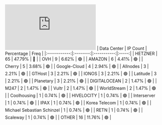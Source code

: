 ![Diagramm](https://github.com/111STAVR111/props/blob/main/Celestia/Mainnet/Decentralization/1/README.md)
| Data Center | IP Count | Percentage | Freq |
|:------------:|:--------:|:-----------:|:-----:|
| HETZNER | 65 | 47.79% | 🔴 |
| OVH | 9 | 6.62% | 🟢 |
| AMAZON | 6 | 4.41% | 🟢 |
| Cherry | 5 | 3.68% | 🟢 |
| Google-Cloud | 4 | 2.94% | 🟢 |
| Allnodes | 3 | 2.21% | 🟢 |
| GTHost | 3 | 2.21% | 🟢 |
| IONOS | 3 | 2.21% | 🟢 |
| Latitude | 3 | 2.21% | 🟢 |
| Planetary | 3 | 2.21% | 🟢 |
| DIGITALOCEAN | 2 | 1.47% | 🟢 |
| M247 | 2 | 1.47% | 🟢 |
| Vultr | 2 | 1.47% | 🟢 |
| WorldStream | 2 | 1.47% | 🟢 |
| Coolhousing | 1 | 0.74% | 🟢 |
| HIVELOCITY | 1 | 0.74% | 🟢 |
| Interserver | 1 | 0.74% | 🟢 |
| IPAX | 1 | 0.74% | 🟢 |
| Korea Telecom | 1 | 0.74% | 🟢 |
| Michael Sebastian Schinzel | 1 | 0.74% | 🟢 |
| RETN | 1 | 0.74% | 🟢 |
| Scaleway | 1 | 0.74% | 🟢 |
| OTHER | 16 | 11.76% | 🟢 |